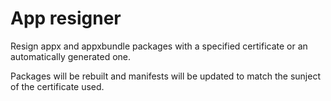 # App resigner

Resign appx and appxbundle packages with a specified certificate or an automatically generated one.

Packages will be rebuilt and manifests will be updated to match the sunject of the certificate used.